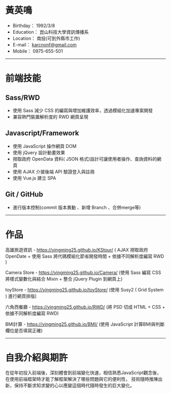 # 黃英鳴
* Birthday： 1992/3/8
* Education： 崑山科技大學資訊傳播系
* Location： 南投(可到外縣市工作)
* E-mail： karcnonf@gmail.com
* Mobile： 0975-655-501
- - -
# 前端技能 
## Sass/RWD
* 使用 Sass 減少 CSS 的編寫與增加維護效率，透過模組化加速專案開發
* 兼容熱門裝置解析度的 RWD 網頁呈現

## Javascript/Framework
* 使用 JavaScript 操作網頁 DOM
* 使用 jQuery 設計動畫效果
* 撈取政府 OpenData 資料( JSON 格式)設計可讓使用者操作、查詢資料的網頁
* 使用 AJAX 介接後端 API 驗證登入與註冊
* 使用 Vue.js 建立 SPA

## Git / GitHub
* 進行版本控制(commit 版本異動 、新增 Branch 、合併merge等)
- - -
# 作品
高雄旅遊資訊 - https://yingming25.github.io/KStour/
( AJAX 撈取政府 OpenDate + 使用 Sass 將代碼模組化節省開發時間 + 依據不同解析度編寫 RWD )

Camera Store - https://yingming25.github.io/Camera/
(使用 Sass 編寫 CSS 將樣式變數化與結合 Mixin +  整合 jQuery Plugin 到網頁上)

toyStore - https://yingming25.github.io/toyStore/
(使用 Susy2 ( Grid System ) 進行網頁排版)

六角西餐廳 - https://yingming25.github.io/RWD/
(將 PSD 切成 HTML + CSS + 依據不同解析度編寫 RWD)

BMI計算 - https://yingming25.github.io/BMI/
(使用 JavaScript 計算BMI與判斷欄位是否填寫正確)


- - -
# 自我介紹與期許
在從年初投入前端後，深刻體會到前端變化快速，相信熟悉JavaScript觀念後，
在使用前端框架時才能了解框架解決了哪些問題與它的便利性，
技術隨時推陳出新，保持不斷求知求變的心以應變這個時代隨時發生的巨大變化。
